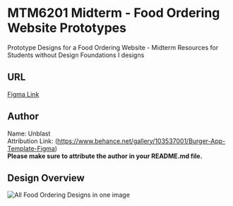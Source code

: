 # MTM6201 Midterm - Food Ordering Website Prototypes
Prototype Designs for a Food Ordering Website - Midterm Resources for Students without Design Foundations I designs

## URL
[Figma Link](https://www.figma.com/file/PgaBgjCEluiCazGPx2al5Q/Burger/duplicate?node-id=0%3A1)

## Author
Name: Unblast  
Attribution Link: (https://www.behance.net/gallery/103537001/Burger-App-Template-Figma)  
**Please make sure to attribute the author in your README.md file.**

## Design Overview 
![All Food Ordering Designs in one image](https://github.com/imdac/mtm6201-midterm-food-order/blob/ec8afc93d3ac61c4587da92d9684d36c1514955a/prototype%20design/food-ordering-designs-all.png)
